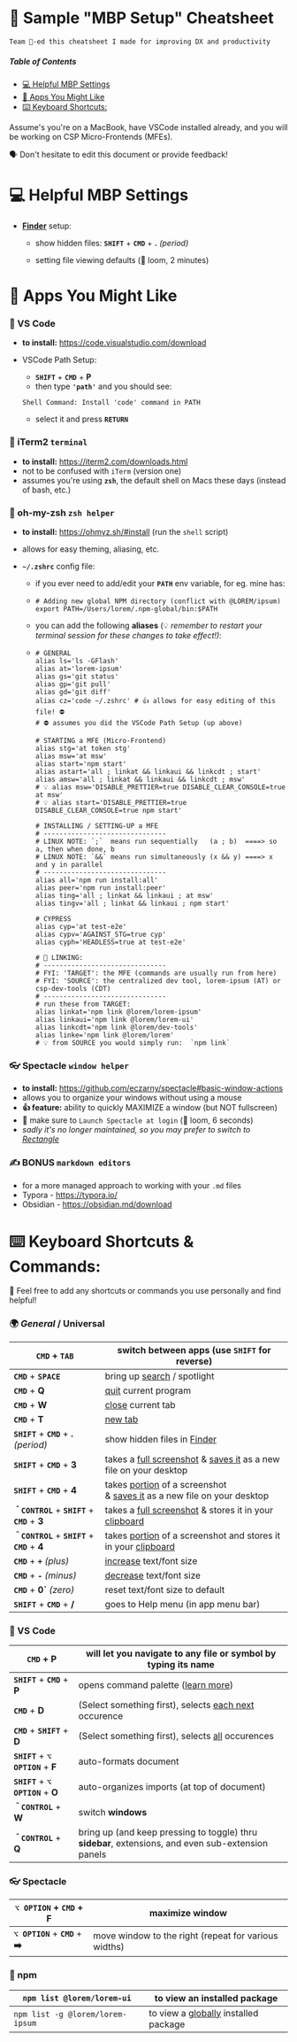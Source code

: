 # 👾 Sample "MBP Setup" Cheatsheet

```
Team 💙-ed this cheatsheet I made for improving DX and productivity
```



##### Table of Contents  

- [💻 Helpful MBP Settings](#helpful-mbp-settings)
- [📱 Apps You Might Like](#apps-you-might-like)
- [⌨️ Keyboard Shortcuts:](#keyboard-shortcuts)



Assume's you're on a MacBook, have VSCode installed already, and you will be working on CSP Micro-Frontends (MFEs).

🗣 Don't hesitate to edit this document or provide feedback!



# 💻 Helpful MBP Settings

<a name="helpful-mbp-settings"> </a>

* <u>**Finder**</u> setup:
  - show hidden files:   **`SHIFT`** + **`CMD`** +  **.**  *(period)*

  - setting file viewing defaults (🎥 loom, 2 minutes)





# 📱 Apps You Might Like

<a name="apps-you-might-like"> </a>

### 🎽 VS Code

* **to install:** https://code.visualstudio.com/download 

* VSCode Path Setup:

  * **`SHIFT`** + **`CMD`** + **P** 
  * then type **`'path'`** and you should see:

  ``` 
  Shell Command: Install 'code' command in PATH
  ```

  * select it and press **`RETURN`**



### 👾  iTerm2   `terminal`

* **to install:** https://iterm2.com/downloads.html
* not to be confused with `iTerm` (version one)
* assumes you're using **`zsh`**, the default shell on Macs these days (instead of bash, etc.)



### 🙈 oh-my-zsh   `zsh helper`

* **to install:** https://ohmyz.sh/#install (run the `shell` script)

* allows for easy theming, aliasing, etc.

* **`~/.zshrc`** config file:

  * if you ever need to add/edit your **`PATH`** env variable, for eg. mine has:

  * ```shell
    # Adding new global NPM directory (conflict with @LOREM/ipsum)
    export PATH=/Users/lorem/.npm-global/bin:$PATH
    ```

  * you can add the following **aliases** (💡 *remember to restart your terminal session for these changes to take effect!)*:

  * ```shell
    # GENERAL
    alias ls='ls -GFlash'
    alias at='lorem-ipsum'
    alias gs='git status'
    alias gp='git pull'
    alias gd='git diff'
    alias cz='code ~/.zshrc' # 👍 allows for easy editing of this file! ⛔️
    # ⛔️ assumes you did the VSCode Path Setup (up above)
    
    # STARTING a MFE (Micro-Frontend)
    alias stg='at token stg'
    alias msw='at msw'
    alias start='npm start'
    alias astart='all ; linkat && linkaui && linkcdt ; start'
    alias amsw='all ; linkat && linkaui && linkcdt ; msw'
    # 💡 alias msw='DISABLE_PRETTIER=true DISABLE_CLEAR_CONSOLE=true at msw'
    # 💡 alias start='DISABLE_PRETTIER=true DISABLE_CLEAR_CONSOLE=true npm start'
    
    # INSTALLING / SETTING-UP a MFE
    # ------------------------------- 
    # LINUX NOTE: `;`  means run sequentially   (a ; b)  ====> so a, then when done, b
    # LINUX NOTE: `&&` means run simultaneously (x && y) ====> x and y in parallel
    # ------------------------------- 
    alias all='npm run install:all'
    alias peer='npm run install:peer'
    alias ting='all ; linkat && linkaui ; at msw' 
    alias tingv='all ; linkat && linkaui ; npm start'
    
    # CYPRESS
    alias cyp='at test-e2e'
    alias cypv='AGAINST_STG=true cyp'
    alias cyph='HEADLESS=true at test-e2e'
    
    # 🔗 LINKING:
    # ------------------------------- 
    # FYI: 'TARGET': the MFE (commands are usually run from here)
    # FYI: 'SOURCE': the centralized dev tool, lorem-ipsum (AT) or csp-dev-tools (CDT)
    # ------------------------------- 
    # run these from TARGET:
    alias linkat='npm link @lorem/lorem-ipsum' 
    alias linkaui='npm link @lorem/lorem-ui'   
    alias linkcdt='npm link @lorem/dev-tools'
    alias linke='npm link @lorem/lorem'
    # 💡 from SOURCE you would simply run:  `npm link` 
    ```



### 👓 Spectacle   `window helper`

* **to install:** https://github.com/eczarny/spectacle#basic-window-actions
* allows you to organize your windows without using a mouse
* **👍 feature:** ability to quickly MAXIMIZE a window (but NOT fullscreen) 
* 🧠 make sure to `Launch Spectacle at login` (🎥 loom, 6 seconds)
* *sadly it's no longer maintained, so you may prefer to switch to [Rectangle](https://github.com/rxhanson/Rectangle)*



### ✍️ BONUS    `markdown editors`

* for a more managed approach to working with your `.md` files
* Typora - https://typora.io/
* Obsidian - https://obsidian.md/download




# ⌨️ Keyboard Shortcuts & Commands:

💎 Feel free to add any shortcuts or commands you use personally and find helpful!

<a name="keyboard-shortcuts"> </a>

### 🌍 *General* / Universal

| **`CMD`** + **`TAB`**                             | switch between apps (use  **`SHIFT`** for reverse)           |
| ------------------------------------------------- | ------------------------------------------------------------ |
| **`CMD`** + **`SPACE`**                           | bring up <u>search</u> / spotlight                           |
| **`CMD`** + **Q**                                 | <u>quit</u> current program                                  |
| **`CMD`** + **W**                                 | <u>close</u> current tab                                     |
| **`CMD`** + **T**                                 | <u>new tab</u>                                               |
| **`SHIFT`** + **`CMD`** +  **.**  *(period)*      | show hidden files in <u>Finder</u>                           |
| **`SHIFT`** + **`CMD`** + **3**                   | takes a <u>full screenshot</u> & <u>saves it</u> as a new file on your desktop |
| **`SHIFT`** + **`CMD`** + **4**                   | takes <u>portion</u> of a screenshot <br />& <u>saves it</u> as a new file on your desktop |
| **`＾CONTROL`** + **`SHIFT`** + **`CMD`** + **3** | takes a <u>full screenshot</u> & stores it in your <u>clipboard</u> |
| **`＾CONTROL`** + **`SHIFT`** + **`CMD`** + **4** | takes <u>portion</u> of a screenshot and stores it in your <u>clipboard</u> |
| **`CMD`** + **`+`** *(plus)*                      | <u>increase</u> text/font size                               |
| **`CMD`** + **`-`** *(minus)*                     | <u>decrease</u> text/font size                               |
| **`CMD`** + **0`** *(zero)*                       | reset text/font size to default                              |
| **`SHIFT`** + **`CMD`** + **/**                   | goes to Help menu (in app menu bar)                          |



### 🎽 VS Code

| **`CMD`** + **P**                    | will let you navigate to any file or symbol by typing its name |
| ------------------------------------ | ------------------------------------------------------------ |
| **`SHIFT`** + **`CMD`** + **P**      | opens command palette ([learn more](https://code.visualstudio.com/docs/getstarted/userinterface#_command-palette)) |
| **`CMD`** + **D**                    | (Select something first), selects <u>each next</u> occurence |
| **`CMD`** +  **`SHIFT`** + **D**     | (Select something first), selects <u>all</u> occurences      |
| **`SHIFT`** + **`⌥ OPTION`** + **F** | auto-formats document                                        |
| **`SHIFT`** + **`⌥ OPTION`** + **O** | auto-organizes imports (at top of document)                  |
| **`＾CONTROL`** + **W**              | switch **windows**                                           |
| **`＾CONTROL`** + **Q**              | bring up (and keep pressing to toggle) thru **sidebar**, extensions, and even sub-extension panels |



### 👓 Spectacle

| **`⌥ OPTION`**  + **`CMD`** + **F** | maximize window                                            |
| ----------------------------------- | ---------------------------------------------------------- |
| **`⌥ OPTION`** + **`CMD`** + **➡️**  | move window to the right (repeat for various widths)<br /> |



### 🚚 npm

| `npm list @lorem/lorem-ui`       | to view an installed package                 |
| ------------------------------------------- | -------------------------------------------- |
| `npm list -g @lorem/lorem-ipsum` | to view a <u>globally</u>  installed package |

